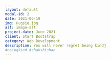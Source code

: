 ```yaml
---
layout: default
modal-id: 2
date: 2021-06-19
img: Hugsie.jpg
alt: image-alt
project-date: June 2021
client: Start Bootstrap
category: Web Development
description: You will never regret being kind💓
#beingkind #shakshishah
---
```

